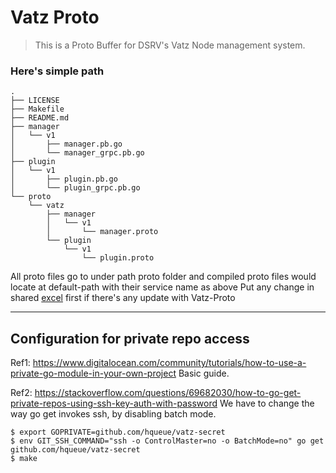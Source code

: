 # Vatz Proto
> This is a Proto Buffer for DSRV's Vatz Node management system.

### Here's simple path 
```
.
├── LICENSE
├── Makefile
├── README.md
├── manager
│   └── v1
│       ├── manager.pb.go
│       └── manager_grpc.pb.go
├── plugin
│   └── v1
│       ├── plugin.pb.go
│       └── plugin_grpc.pb.go
└── proto
    └── vatz
        ├── manager
        │   └── v1
        │       └── manager.proto
        └── plugin
            └── v1
                └── plugin.proto

```

All proto files go to under path proto folder and 
compiled proto files would locate at default-path with their service name as above 
Put any change in shared [excel](https://docs.google.com/spreadsheets/d/1Hq4JwY0Ys9krHcIpcYyoQqi6_IzHl2inTFsdFekGtDA/edit#gid=0) first if there's any update with Vatz-Proto


---

## Configuration for private repo access

Ref1: https://www.digitalocean.com/community/tutorials/how-to-use-a-private-go-module-in-your-own-project
Basic guide.

Ref2: https://stackoverflow.com/questions/69682030/how-to-go-get-private-repos-using-ssh-key-auth-with-password
We have to change the way go get invokes ssh, by disabling batch mode.

```
$ export GOPRIVATE=github.com/hqueue/vatz-secret
$ env GIT_SSH_COMMAND="ssh -o ControlMaster=no -o BatchMode=no" go get github.com/hqueue/vatz-secret
$ make
```